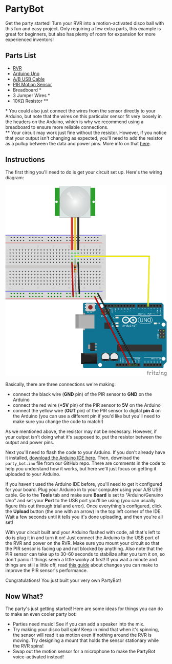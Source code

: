 # PartyBot
Get the party started! Turn your RVR into a motion-activated disco ball with this fun and easy project. Only requiring a few extra parts, this example is great for beginners, but also has plenty of room for expansion for more experienced inventors!

## Parts List
* [RVR]
* [Arduino Uno]
* [A/B USB Cable]
* [PIR Motion Sensor]
* Breadboard \*
* 3 Jumper Wires \*
* 10KΩ Resistor \*\*

\* You could also just connect the wires from the sensor directly to your Arduino, but note that the wires on this particular sensor fit very loosely in the headers on the Arduino, which is why we recommend using a breadboard to ensure more reliable connections.
<br>\*\* Your circuit may work just fine without the resistor. However, if you notice that your output isn't changing as expected, you'll need to add the resistor as a pullup between the data and power pins. More info on that [here].

## Instructions
The first thing you'll need to do is get your circuit set up. Here's the wiring diagram:

![wiring diagram]

Basically, there are three connections we're making:
* connect the black wire (**GND** pin) of the PIR sensor to **GND** on the Arduino
* connect the red wire (**+5V** pin) of the PIR sensor to **5V** on the Arduino
* connect the yellow wire (**OUT** pin) of the PIR sensor to digital **pin 4** on the Arduino (you can use a different pin if you'd like but you'll need to make sure you change the code to match!)

As we mentioned above, the resistor may not be necessary. However, if your output isn't doing what it's supposed to, put the resistor between the output and power pins.

Next you'll need to flash the code to your Arduino. If you don't already have it installed, [download the Arduino IDE here]. Then, download the `party_bot.ino` file from our GitHub repo. There are comments in the code to help you understand how it works, but here we'll just focus on getting it uploaded to your Arduino.

If you haven't used the Arduino IDE before, you'll need to get it configured for your board. Plug your Arduino in to your computer using your A/B USB cable. Go to the **Tools** tab and make sure **Board** is set to "Arduino/Genuino Uno" and set your **Port** to the USB port you'll be using (you can usually figure this out through trial and error). Once everything's configured, click the **Upload** button (the one with an arrow) in the top left corner of the IDE. Wait a few seconds until it tells you it's done uploading, and then you're all set!

With your circuit built and your Arduino flashed with code, all that's left to do is plug it in and turn it on! Just connect the Arduino to the USB port of the RVR and power on the RVR. Make sure you mount your circuit so that the PIR sensor is facing up and not blocked by anything. Also note that the PIR sensor can take up to 30-60 seconds to stabilize after you turn it on, so don't panic if things seem a little wonky at first! If you wait a minute and things are still a little off, read [this guide] about changes you can make to improve the PIR sensor's performance.

Congratulations! You just built your very own PartyBot!

## Now What?
The party's just getting started! Here are some ideas for things you can do to make an even cooler party bot:
* Parties need music! See if you can add a speaker into the mix.
* Try making your disco ball spin! Keep in mind that when it's spinning, the sensor will read it as motion even if nothing around the RVR is moving. Try designing a mount that holds the sensor stationary while the RVR spins!
* Swap out the motion sensor for a microphone to make the PartyBot voice-activated instead!


[RVR]: https://www.sphero.com/rvr
[Arduino Uno]: https://store.arduino.cc/usa/arduino-uno-rev3
[A/B USB Cable]: https://store.arduino.cc/usa/usb-2-0-cable-type-a-b
[PIR Motion Sensor]: https://www.adafruit.com/product/189
[here]: https://learn.adafruit.com/pir-passive-infrared-proximity-motion-sensor/connecting-to-a-pir
[wiring diagram]: party_bot_wire_diagram.png
[download the Arduino IDE here]: https://www.arduino.cc/en/main/software
[this guide]: https://learn.adafruit.com/pir-passive-infrared-proximity-motion-sensor/testing-a-pir